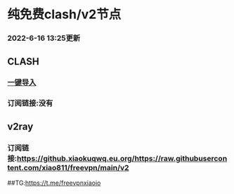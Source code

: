 # 纯免费clash/v2节点
### 2022-6-16 13:25更新
## CLASH
### [一键导入](clash://install-config?url=https://sub.xeton.dev/sub?target=clash&url=https%3A%2F%2Fgithub.xiaokuqwq.eu.org%2Fhttps%3A%2F%2Fraw.githubusercontent.com%2Fxiao811%2Ffreevpn%2Fmain%2Fv2)
### 订阅链接:没有
## v2ray
### 订阅链接:https://github.xiaokuqwq.eu.org/https://raw.githubusercontent.com/xiao811/freevpn/main/v2

##TG:https://t.me/freevpnxiaoio
